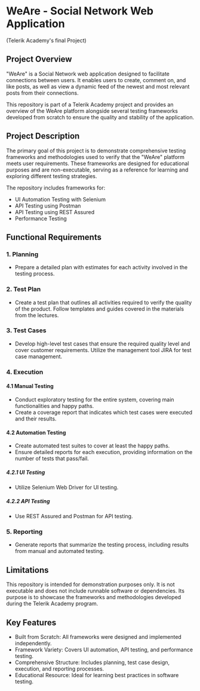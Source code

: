 # WeAre - Social Network Web Application
(Telerik Academy's final Project)

## Project Overview

"WeAre" is a Social Network web application designed to facilitate connections between users. It enables users to create, comment on, and like posts, as well as view a dynamic feed of the newest and most relevant posts from their connections.

This repository is part of a Telerik Academy project and provides an overview of the WeAre platform alongside several testing frameworks developed from scratch to ensure the quality and stability of the application.

## Project Description

The primary goal of this project is to demonstrate comprehensive testing frameworks and methodologies used to verify that the "WeAre" platform meets user requirements. These frameworks are designed for educational purposes and are non-executable, serving as a reference for learning and exploring different testing strategies.

The repository includes frameworks for:

- UI Automation Testing with Selenium
- API Testing using Postman
- API Testing using REST Assured
- Performance Testing

## Functional Requirements

### 1. Planning

- Prepare a detailed plan with estimates for each activity involved in the testing process.

### 2. Test Plan

- Create a test plan that outlines all activities required to verify the quality of the product. Follow templates and guides covered in the materials from the lectures.

### 3. Test Cases

- Develop high-level test cases that ensure the required quality level and cover customer requirements. Utilize the management tool JIRA for test case management.

### 4. Execution

#### 4.1 Manual Testing

- Conduct exploratory testing for the entire system, covering main functionalities and happy paths.
- Create a coverage report that indicates which test cases were executed and their results.

#### 4.2 Automation Testing

- Create automated test suites to cover at least the happy paths.
- Ensure detailed reports for each execution, providing information on the number of tests that pass/fail.

##### 4.2.1 UI Testing

- Utilize Selenium Web Driver for UI testing.

##### 4.2.2 API Testing

- Use REST Assured and Postman for API testing.

### 5. Reporting

- Generate reports that summarize the testing process, including results from manual and automated testing.

## Limitations

This repository is intended for demonstration purposes only. It is not executable and does not include runnable software or dependencies. Its purpose is to showcase the frameworks and methodologies developed during the Telerik Academy program.

## Key Features

- Built from Scratch: All frameworks were designed and implemented independently.
- Framework Variety: Covers UI automation, API testing, and performance testing.
- Comprehensive Structure: Includes planning, test case design, execution, and reporting processes.
- Educational Resource: Ideal for learning best practices in software testing.


